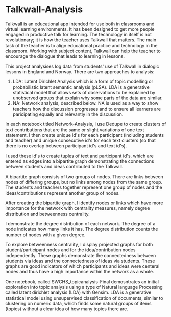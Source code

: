 # Talkwall-Analysis

Talkwall is an educational app intended for use both in classrooms and virtual learning environments. It has been designed to get more people engaged in productive talk for learning. The technology in itself is not revolutionary; it is how the teacher uses Talkwall that matters. The main task of the teacher is to align educational practice and technology in the classroom. Working with subject content, Talkwall can help the teacher to encourage the dialogue that leads to learning in lessons.

This project analysises log data from students' use of Talkwall in dialogic lessons in England and Norway. There are two approaches to analysis: 

1) LDA: Latent Dirichlet Analysis which is a form of topic modelling or probabilistic latent semantic analysis (pLSA). LDA is a generative statistical model that allows sets of observations to be explained by unobserved groups that explain why some parts of the data are similar.
2) NA: Network analysis, described below. NA is used as a way to show teachers how the discussion progresses and to ensure all learners are paricipating equally and relevantly in the discussion.

In each notebook titled Network-Analysis, I use Dedupe to create clusters of text contributions that are the same or slight variations of one text statement. I then create unique id's for each participant (including students and teacher) and unique consecutive id's for each text clusters (so that there is no overlap between participant id's and text id's). 

I used these id's to create tuples of text and participant id's, which are entered as edges into a bipartite graph demonstrating the connections between students and ideas contributed to the Talkwall.

A bipartite graph consists of two groups of nodes. There are links between nodes of differing groups, but no links among nodes from the same group. The students and teachers together represent one group of nodes and the ideas/contributions represent another group of nodes.

After creating the bipartite graph, I identify nodes or links which have more importance for the network with centrality measures, namely degree distribution and betweenness centrality. 

I demonstrate the degree distribution of each network. The degree of a node indicates how many links it has. The degree distribution counts the number of nodes with a given degree. 

To explore betweenness centrality, I display projected graphs for both student/participant nodes and for the idea/contribution nodes independently. These graphs demonstrate the connectedness between students via ideas and the connectedness of ideas via students. These graphs are good indicators of which participants and ideas were centeral nodes and thus have a high importance within the network as a whole.

One notebook, called SWCHS_topicanalysis-Final demosntrates an initial exploration into topic analysis using a type of Natural language Processing called latent dirichlet analysis (LDA) with Gensim.  LDA is a generative statistical model using unsupervised classification of documents, similar to clustering on numeric data, which finds some natural groups of items (topics) without a clear idea of how many topics there are.
